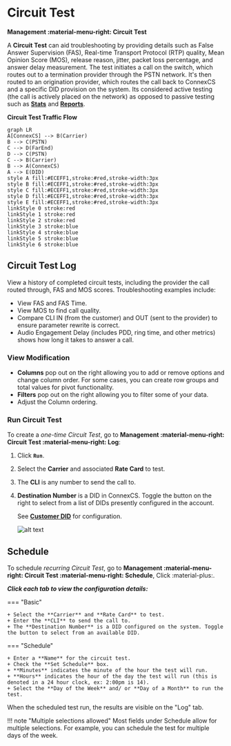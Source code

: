 # Circuit Test

**Management :material-menu-right: Circuit Test**

A **Circuit Test** can aid troubleshooting by providing details such as False Answer Supervision (FAS), Real-time Transport Protocol (RTP) quality, Mean Opinion Score (MOS), release reason, jitter, packet loss percentage, and answer delay measurement. The test initiates a call on the switch, which routes out to a termination provider through the PSTN network. It's then routed to an origination provider, which routes the call back to ConnexCS and a specific DID provision on the system. Its considered active testing (the call is actively placed on the network) as opposed to passive testing such as [**Stats**](https://docs.connexcs.com/customer/stats/) and [**Reports**](https://docs.connexcs.com/report/).

**Circuit Test Traffic Flow**

```mermaid
graph LR
A[ConnexCS] --> B(Carrier) 
B --> C(PSTN) 
C --> D(FarEnd) 
D --> C(PSTN) 
C --> B(Carrier) 
B --> A(ConnexCS) 
A --> E(DID)
style A fill:#ECEFF1,stroke:#red,stroke-width:3px
style B fill:#ECEFF1,stroke:#red,stroke-width:3px
style C fill:#ECEFF1,stroke:#red,stroke-width:3px
style D fill:#ECEFF1,stroke:#red,stroke-width:3px
style E fill:#ECEFF1,stroke:#red,stroke-width:3px
linkStyle 0 stroke:red
linkStyle 1 stroke:red
linkStyle 2 stroke:red
linkStyle 3 stroke:blue
linkStyle 4 stroke:blue
linkStyle 5 stroke:blue
linkStyle 6 stroke:blue
```

## Circuit Test Log

View a history of completed circuit tests, including the provider the call routed through, FAS and MOS scores. Troubleshooting examples include:

+ View FAS and FAS Time.
+ View MOS to find call quality.
+ Compare CLI IN (from the customer) and OUT (sent to the provider) to ensure parameter rewrite is correct.
+ Audio Engagement Delay (includes PDD, ring time, and other metrics) shows how long it takes to answer a call.

### View Modification

+ **Columns** pop out on the right allowing you to add or remove options and change column order. For some cases, you can create row groups and total values for pivot functionality.
+ **Filters** pop out on the right allowing you to filter some of your data.
+ Adjust the Column ordering.

### Run Circuit Test

To create a *one-time Circuit Test*, go to **Management :material-menu-right: Circuit Test :material-menu-right: Log**:

1. Click **`Run`**.
2. Select the **Carrier** and associated **Rate Card** to test.
3. The **CLI** is any number to send the call to.
4. **Destination Number** is a DID in ConnexCS. Toggle the button on the right to select from a list of DIDs presently configured in the account.

    See [**Customer DID**](https://docs.connexcs.com/customer/did/) for configuration.

    ![alt text][circuit-test]

## Schedule

To schedule *recurring Circuit Test*, go to **Management :material-menu-right: Circuit Test :material-menu-right: Schedule**, Click :material-plus:.

***Click each tab to view the configuration details:***

=== "Basic"

    + Select the **Carrier** and **Rate Card** to test.
    + Enter the **CLI** to send the call to.
    + The **Destination Number** is a DID configured on the system. Toggle the button to select from an available DID. 

=== "Schedule"

    + Enter a **Name** for the circuit test.
    + Check the **Set Schedule** box.
    + **Minutes** indicates the minute of the hour the test will run. 
    + **Hours** indicates the hour of the day the test will run (this is denoted in a 24 hour clock, ex: 2:00pm is 14). 
    + Select the **Day of the Week** and/ or **Day of a Month** to run the test.

When the scheduled test run, the results are visible on the "Log" tab.

!!! note "Multiple selections allowed"
    Most fields under Schedule allow for multiple selections. For example, you can schedule the test for multiple days of the week.

[circuit-test]: /misc/img/circuit-test.png "Run Circuit Test"
